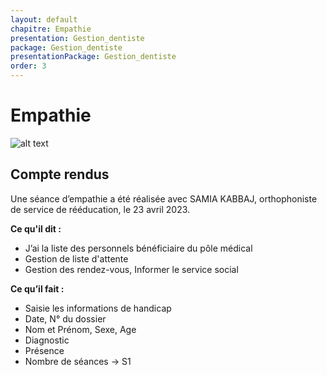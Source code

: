 ```yaml
---
layout: default
chapitre: Empathie
presentation: Gestion_dentiste
package: Gestion_dentiste
presentationPackage: Gestion_dentiste
order: 3
---
```



# Empathie

![alt text](/cnmh/Gestion_dentiste/images/empathie.svg)


<!-- note -->

## Compte rendus

Une séance d’empathie a été réalisée avec SAMIA KABBAJ, orthophoniste de service de rééducation, le 23 avril 2023.

**Ce qu'il dit :**

- J’ai la liste des personnels bénéficiaire du pôle médical
- Gestion de liste d'attente 
- Gestion des rendez-vous, Informer le service social

**Ce qu’il fait :**
- Saisie les informations de handicap
- Date, N° du dossier
- Nom et Prénom, Sexe, Age
- Diagnostic
- Présence
- Nombre de séances → S1
